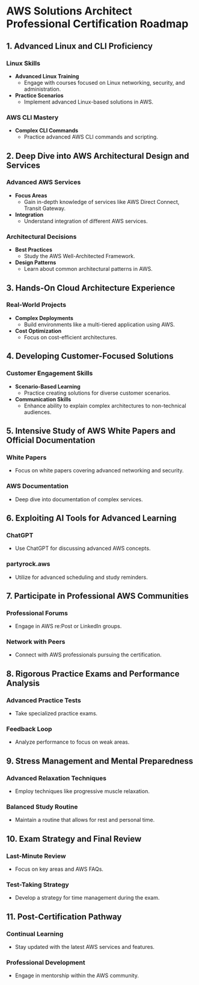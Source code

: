 # AWS Solutions Architect Professional Certification Roadmap

## 1. Advanced Linux and CLI Proficiency
### Linux Skills
- **Advanced Linux Training**
  - Engage with courses focused on Linux networking, security, and administration.
- **Practice Scenarios**
  - Implement advanced Linux-based solutions in AWS.

### AWS CLI Mastery
- **Complex CLI Commands**
  - Practice advanced AWS CLI commands and scripting.

## 2. Deep Dive into AWS Architectural Design and Services
### Advanced AWS Services
- **Focus Areas**
  - Gain in-depth knowledge of services like AWS Direct Connect, Transit Gateway.
- **Integration**
  - Understand integration of different AWS services.

### Architectural Decisions
- **Best Practices**
  - Study the AWS Well-Architected Framework.
- **Design Patterns**
  - Learn about common architectural patterns in AWS.

## 3. Hands-On Cloud Architecture Experience
### Real-World Projects
- **Complex Deployments**
  - Build environments like a multi-tiered application using AWS.
- **Cost Optimization**
  - Focus on cost-efficient architectures.

## 4. Developing Customer-Focused Solutions
### Customer Engagement Skills
- **Scenario-Based Learning**
  - Practice creating solutions for diverse customer scenarios.
- **Communication Skills**
  - Enhance ability to explain complex architectures to non-technical audiences.

## 5. Intensive Study of AWS White Papers and Official Documentation
### White Papers
- Focus on white papers covering advanced networking and security.
### AWS Documentation
- Deep dive into documentation of complex services.

## 6. Exploiting AI Tools for Advanced Learning
### ChatGPT
- Use ChatGPT for discussing advanced AWS concepts.
### partyrock.aws
- Utilize for advanced scheduling and study reminders.

## 7. Participate in Professional AWS Communities
### Professional Forums
- Engage in AWS re:Post or LinkedIn groups.
### Network with Peers
- Connect with AWS professionals pursuing the certification.

## 8. Rigorous Practice Exams and Performance Analysis
### Advanced Practice Tests
- Take specialized practice exams.
### Feedback Loop
- Analyze performance to focus on weak areas.

## 9. Stress Management and Mental Preparedness
### Advanced Relaxation Techniques
- Employ techniques like progressive muscle relaxation.
### Balanced Study Routine
- Maintain a routine that allows for rest and personal time.

## 10. Exam Strategy and Final Review
### Last-Minute Review
- Focus on key areas and AWS FAQs.
### Test-Taking Strategy
- Develop a strategy for time management during the exam.

## 11. Post-Certification Pathway
### Continual Learning
- Stay updated with the latest AWS services and features.
### Professional Development
- Engage in mentorship within the AWS community.
